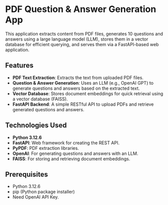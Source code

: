 # PDF Question & Answer Generation App

This application extracts content from PDF files, generates 10 questions and answers using a large language model (LLM), stores them in a vector database for efficient querying, and serves them via a FastAPI-based web application.

## Features

- **PDF Text Extraction**: Extracts the text from uploaded PDF files.
- **Question & Answer Generation**: Uses an LLM (e.g., OpenAI GPT) to generate questions and answers based on the extracted text.
- **Vector Database**: Stores document embeddings for quick retrieval using a vector database (FAISS).
- **FastAPI Backend**: A simple RESTful API to upload PDFs and retrieve generated questions and answers.

## Technologies Used

- **Python 3.12.6**
- **FastAPI**: Web framework for creating the REST API.
- **PyPDF**: PDF extraction libraries.
- **OpenAI**: For generating questions and answers with an LLM.
- **FAISS**: For storing and retrieving document embeddings.

## Prerequisites

- Python 3.12.6
- pip (Python package installer)
- Need OpenAI API Key.


